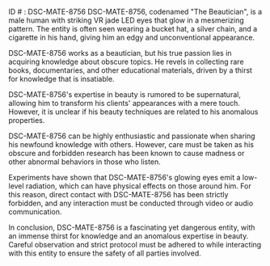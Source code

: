 ID # : DSC-MATE-8756
DSC-MATE-8756, codenamed "The Beautician", is a male human with striking VR jade LED eyes that glow in a mesmerizing pattern. The entity is often seen wearing a bucket hat, a silver chain, and a cigarette in his hand, giving him an edgy and unconventional appearance. 

DSC-MATE-8756 works as a beautician, but his true passion lies in acquiring knowledge about obscure topics. He revels in collecting rare books, documentaries, and other educational materials, driven by a thirst for knowledge that is insatiable. 

DSC-MATE-8756's expertise in beauty is rumored to be supernatural, allowing him to transform his clients' appearances with a mere touch. However, it is unclear if his beauty techniques are related to his anomalous properties. 

DSC-MATE-8756 can be highly enthusiastic and passionate when sharing his newfound knowledge with others. However, care must be taken as his obscure and forbidden research has been known to cause madness or other abnormal behaviors in those who listen.  

Experiments have shown that DSC-MATE-8756's glowing eyes emit a low-level radiation, which can have physical effects on those around him. For this reason, direct contact with DSC-MATE-8756 has been strictly forbidden, and any interaction must be conducted through video or audio communication. 

In conclusion, DSC-MATE-8756 is a fascinating yet dangerous entity, with an immense thirst for knowledge and an anomalous expertise in beauty. Careful observation and strict protocol must be adhered to while interacting with this entity to ensure the safety of all parties involved.